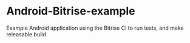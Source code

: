 # Android-Bitrise-example
Example Android application using the Bitrise CI to run tests, and make releasable build
